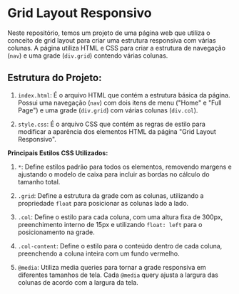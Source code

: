 # Grid Layout Responsivo

Neste repositório, temos um projeto de uma página web que utiliza o conceito de grid layout para criar uma estrutura responsiva com várias colunas.
A página utiliza HTML e CSS para criar a estrutura de navegação (`nav`) e uma grade (`div.grid`) contendo várias colunas.

## Estrutura do Projeto:

1. `index.html`: É o arquivo HTML que contém a estrutura básica da página. Possui uma navegação (`nav`) com dois itens de menu ("Home" e "Full Page") e uma grade (`div.grid`) com várias colunas (`div.col`).

2. `style.css`: É o arquivo CSS que contém as regras de estilo para modificar a aparência dos elementos HTML da página "Grid Layout Responsivo".

**Principais Estilos CSS Utilizados:**

1. `*`: Define estilos padrão para todos os elementos, removendo margens e ajustando o modelo de caixa para incluir as bordas no cálculo do tamanho total.

2. `.grid`: Define a estrutura da grade com as colunas, utilizando a propriedade `float` para posicionar as colunas lado a lado.

3. `.col`: Define o estilo para cada coluna, com uma altura fixa de 300px, preenchimento interno de 15px e utilizando `float: left` para o posicionamento na grade.

4. `.col-content`: Define o estilo para o conteúdo dentro de cada coluna, preenchendo a coluna inteira com um fundo vermelho.

5. `@media`: Utiliza media queries para tornar a grade responsiva em diferentes tamanhos de tela. Cada `@media` query ajusta a largura das colunas de acordo com a largura da tela.


